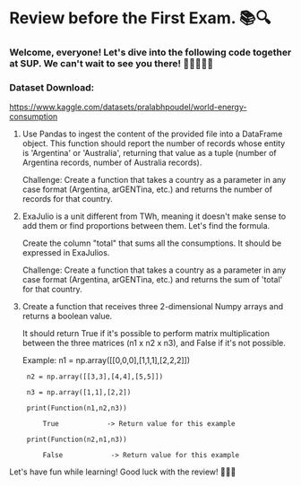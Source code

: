 # Review before the First Exam. 📚🔍

### Welcome, everyone! Let's dive into the following code together at SUP. We can't wait to see you there! 🎉👩‍💻👨‍💻

### Dataset Download:
https://www.kaggle.com/datasets/pralabhpoudel/world-energy-consumption

1. Use Pandas to ingest the content of the provided file into a DataFrame object.
This function should report the number of records whose entity is 'Argentina' or 'Australia', returning that value as a tuple (number of Argentina records, number of Australia records).

    Challenge: Create a function that takes a country as a parameter in any case format (Argentina, arGENTina, etc.) and returns the number of records for that country.

2. ExaJulio is a unit different from TWh, meaning it doesn't make sense to add them or find proportions between them. Let's find the formula.

    Create the column "total" that sums all the consumptions. It should be expressed in ExaJulios.

    Challenge: Create a function that takes a country as a parameter in any case format (Argentina, arGENTina, etc.) and returns the sum of 'total' for that country.

3. Create a function that receives three 2-dimensional Numpy arrays and returns a boolean value.

    It should return True if it's possible to perform matrix multiplication between the three matrices (n1 x n2 x n3), and False if it's not possible.

    Example:
        n1 = np.array([[0,0,0],[1,1,1],[2,2,2]])

        n2 = np.array([[3,3],[4,4],[5,5]])

        n3 = np.array([1,1],[2,2])

        print(Function(n1,n2,n3))

            True            -> Return value for this example

        print(Function(n2,n1,n3))

            False            -> Return value for this example

Let's have fun while learning! Good luck with the review! 🚀🌟📝